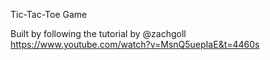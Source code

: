 Tic-Tac-Toe Game

Built by following the tutorial by @zachgoll
https://www.youtube.com/watch?v=MsnQ5uepIaE&t=4460s
